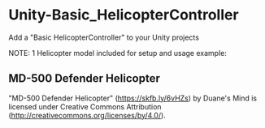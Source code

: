 # Unity-Basic_HelicopterController
 Add a "Basic HelicopterController" to your Unity projects


 NOTE: 1 Helicopter model included for setup and usage example:

 MD-500 Defender Helicopter
--------------------------

"MD-500 Defender Helicopter" (https://skfb.ly/6vHZs) by Duane's Mind is licensed under Creative Commons Attribution (http://creativecommons.org/licenses/by/4.0/).
